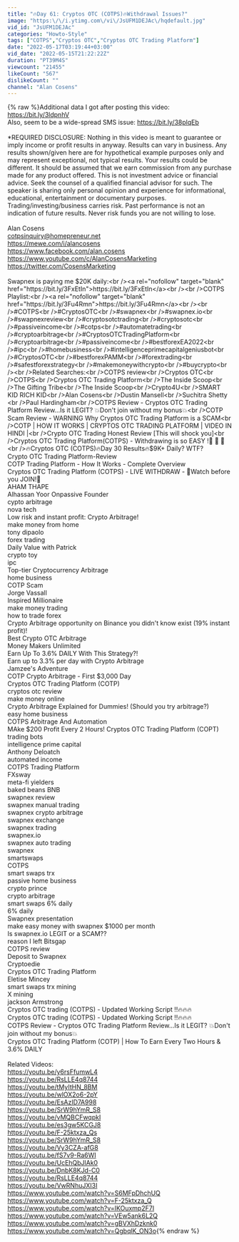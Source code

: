 ```yaml
---
title: "🔥Day 61: Cryptos OTC (COTPS)🔥Withdrawal Issues?"
image: "https:\/\/i.ytimg.com\/vi\/JsUFM1DEJAc\/hqdefault.jpg"
vid_id: "JsUFM1DEJAc"
categories: "Howto-Style"
tags: ["COTPS","Cryptos OTC","Cryptos OTC Trading Platform"]
date: "2022-05-17T03:19:44+03:00"
vid_date: "2022-05-15T21:22:22Z"
duration: "PT39M4S"
viewcount: "21455"
likeCount: "567"
dislikeCount: ""
channel: "Alan Cosens"
---
```

{% raw %}Additional data I got after posting this video: <a rel="nofollow" target="blank" href="https://bit.ly/3ldpnhV">https://bit.ly/3ldpnhV</a><br />Also, seem to be a wide-spread SMS issue: <a rel="nofollow" target="blank" href="https://bit.ly/38plqEb">https://bit.ly/38plqEb</a><br /><br />*REQUIRED DISCLOSURE: Nothing in this video is meant to guarantee or imply income or profit results in anyway. Results can vary in business. Any results shown/given here are for hypothetical example purposes only and may represent exceptional, not typical results. Your results could be different. It should be assumed that we earn commission from any purchase made for any product offered. This is not investment advice or financial advice. Seek the counsel of a qualified financial advisor for such. The speaker is sharing only personal opinion and experience for informational, educational, entertainment or documentary purposes. Trading/investing/business carries risk. Past performance is not an indication of future results. Never risk funds you are not willing to lose.<br /><br />Alan Cosens<br />cotpsinquiry@homepreneur.net<br /><a rel="nofollow" target="blank" href="https://mewe.com/i/alancosens">https://mewe.com/i/alancosens</a><br /><a rel="nofollow" target="blank" href="https://www.facebook.com/alan.cosens">https://www.facebook.com/alan.cosens</a><br /><a rel="nofollow" target="blank" href="https://www.youtube.com/c/AlanCosensMarketing">https://www.youtube.com/c/AlanCosensMarketing</a><br /><a rel="nofollow" target="blank" href="https://twitter.com/CosensMarketing">https://twitter.com/CosensMarketing</a><br /><br />Swapnex is paying me $20K daily:<br /><a rel="nofollow" target="blank" href="https://bit.ly/3FxEtIn">https://bit.ly/3FxEtIn</a><br /><br />COTPS Playlist:<br /><a rel="nofollow" target="blank" href="https://bit.ly/3Fu4Rmn">https://bit.ly/3Fu4Rmn</a><br /><br />#COTPS<br />#CryptosOTC<br />#swapnex<br />#swapnex.io<br />#swapnexreview<br />#cryptosotctrading<br />#cryptosotc<br />#passiveincome<br />#cotps<br />#automatetrading<br />#cryptoarbitrage<br />#CryptosOTCTradingPlatform<br />#cryptoarbitrage<br />#passiveincome<br />#bestforexEA2022<br />#ipc<br />#homebusiness<br />#intelligenceprimecapitalgeniusbot<br />#CryptosOTC<br />#bestforexPAMM<br />#forextrading<br />#safestforexstrategy<br />#makemoneywithcrypto<br />#buycrypto<br /><br />Related Searches:<br />COTPS review<br />Cryptos OTC<br />COTPS<br />Cryptos OTC Trading Platform<br />The Inside Scoop<br />The Gifting Tribe<br />The Inside Scoop<br />Crypto4U<br />SMART KID RICH KID<br />Alan Cosens<br />Dustin Mansell<br />Suchitra Shetty <br />Paul Hardingham<br />COTPS Review - Cryptos OTC Trading Platform Review...Is it LEGIT? 💥Don't join without my bonus💥<br />COTP Scam Review - WARNING Why Cryptos OTC Trading Platform is a SCAM<br />COTP | HOW IT WORKS | CRYPTOS OTC TRADING PLATFORM | VIDEO IN HINDI |<br />Crypto OTC Trading Honest Review [This will shock you]<br />Cryptos OTC Trading Platform(COTPS) - Withdrawing is so EASY !🤑 🤑 🤑<br />🔥Cryptos OTC (COTPS)🔥Day 30 Results🔥$9K+ Daily? WTF?<br />Crypto OTC Trading Platform-Review<br />COTP Trading Platform - How It Works - Complete Overview<br />Cryptos OTC Trading Platform (COTPS) - LIVE WITHDRAW - 🛑Watch before you JOIN!🛑<br />AHAM THAPE<br />Alhassan Yoor Onpassive Founder<br />cypto arbitrage<br />nova tech<br />Low risk and instant profit: Crypto Arbitrage!<br />make money from home<br />tony dipaolo<br />forex trading<br />Daily Value with Patrick<br />crypto toy<br />ipc<br />Top-tier Cryptocurrency Arbitrage<br />home business<br />COTP Scam <br />Jorge Vassall<br />Inspired Millionaire<br />make money trading<br />how to trade forex<br />Crypto Arbitrage opportunity on Binance you didn't know exist (19% instant profit)!<br />Best Crypto OTC Arbitrage<br />Money Makers Unlimited<br />Earn Up To 3.6% DAILY With This Strategy?!<br />Earn up to 3.3% per day with Crypto Arbitrage<br />Jamzee's Adventure<br />COTP Crypto Arbitrage - First $3,000 Day<br />Cryptos OTC Trading Platform (COTP) <br />cryptos otc review<br />make money online<br />Crypto Arbitrage Explained for Dummies! (Should you try arbitrage?)<br />easy home business<br />COTPS Arbitrage And Automation <br />MAke $200 Profit Every 2 Hours! Cryptos OTC Trading Platform (COPT)<br />trading bots<br />intelligence prime capital<br />Anthony Deloatch<br />automated income<br />COTPS Trading Platform<br />FXsway<br />meta-fi yielders<br />baked beans BNB<br />swapnex review<br />swapnex manual trading<br />swapnex crypto arbitrage<br />swapnex exchange<br />swapnex trading<br />swapnex.io<br />swapnex auto trading<br />swapnex<br />smartswaps<br />COTPS<br />smart swaps trx<br />passive home business<br />crypto prince<br />crypto arbitrage <br />smart swaps 6% daily<br />6% daily<br />Swapnex presentation<br />make easy money with swapnex $1000 per month<br />Is swapnex.io LEGIT or a SCAM??<br />reason I left Bitsgap<br />COTPS review<br />Deposit to Swapnex<br />Cryptoedie<br />Cryptos OTC Trading Platform<br />Eletise Mincey<br />smart swaps trx mining<br />X mining<br />jackson Armstrong<br />Cryptos OTC trading (COTPS) - Updated Working Script ‼️🔥🔥🔥<br />Cryptos OTC trading (COTPS) - Updated Working Script ‼️🔥🔥🔥<br />COTPS Review - Cryptos OTC Trading Platform Review...Is it LEGIT? 💥Don't join without my bonus💥<br />Cryptos OTC Trading Platform (COTP) | How To Earn Every Two Hours &amp; 3.6% DAILY<br /><br />Related Videos:<br /><a rel="nofollow" target="blank" href="https://youtu.be/y6rsFfumwL4">https://youtu.be/y6rsFfumwL4</a><br /><a rel="nofollow" target="blank" href="https://youtu.be/RsLLE4q8744">https://youtu.be/RsLLE4q8744</a><br /><a rel="nofollow" target="blank" href="https://youtu.be/tMyItHN_8BM">https://youtu.be/tMyItHN_8BM</a><br /><a rel="nofollow" target="blank" href="https://youtu.be/wlOX2o6-2pY">https://youtu.be/wlOX2o6-2pY</a><br /><a rel="nofollow" target="blank" href="https://youtu.be/EsAzID7A998">https://youtu.be/EsAzID7A998</a><br /><a rel="nofollow" target="blank" href="https://youtu.be/SrW9hYmR_S8">https://youtu.be/SrW9hYmR_S8</a><br /><a rel="nofollow" target="blank" href="https://youtu.be/vMQBCFwqpkI">https://youtu.be/vMQBCFwqpkI</a><br /><a rel="nofollow" target="blank" href="https://youtu.be/es3gw5KCGJ8">https://youtu.be/es3gw5KCGJ8</a><br /><a rel="nofollow" target="blank" href="https://youtu.be/F-25ktxza_Qs">https://youtu.be/F-25ktxza_Qs</a><br /><a rel="nofollow" target="blank" href="https://youtu.be/SrW9hYmR_S8">https://youtu.be/SrW9hYmR_S8</a><br /><a rel="nofollow" target="blank" href="https://youtu.be/Vy3CZA-afG8">https://youtu.be/Vy3CZA-afG8</a><br /><a rel="nofollow" target="blank" href="https://youtu.be/fS7v9-Ra6WI">https://youtu.be/fS7v9-Ra6WI</a><br /><a rel="nofollow" target="blank" href="https://youtu.be/UcEhQbJlAk0">https://youtu.be/UcEhQbJlAk0</a><br /><a rel="nofollow" target="blank" href="https://youtu.be/DnbK8KJd-C0">https://youtu.be/DnbK8KJd-C0</a><br /><a rel="nofollow" target="blank" href="https://youtu.be/RsLLE4q8744">https://youtu.be/RsLLE4q8744</a><br /><a rel="nofollow" target="blank" href="https://youtu.be/VwRNhuJXI3I">https://youtu.be/VwRNhuJXI3I</a><br /><a rel="nofollow" target="blank" href="https://www.youtube.com/watch?v=S6MFpDhchUQ">https://www.youtube.com/watch?v=S6MFpDhchUQ</a><br /><a rel="nofollow" target="blank" href="https://www.youtube.com/watch?v=F-25ktxza_Q">https://www.youtube.com/watch?v=F-25ktxza_Q</a><br /><a rel="nofollow" target="blank" href="https://www.youtube.com/watch?v=IKOuxmp2F7I">https://www.youtube.com/watch?v=IKOuxmp2F7I</a><br /><a rel="nofollow" target="blank" href="https://www.youtube.com/watch?v=VEw5ank6L2Q">https://www.youtube.com/watch?v=VEw5ank6L2Q</a><br /><a rel="nofollow" target="blank" href="https://www.youtube.com/watch?v=gBVXhDzknk0">https://www.youtube.com/watch?v=gBVXhDzknk0</a><br /><a rel="nofollow" target="blank" href="https://www.youtube.com/watch?v=QgbqlK_ON3o">https://www.youtube.com/watch?v=QgbqlK_ON3o</a>{% endraw %}
